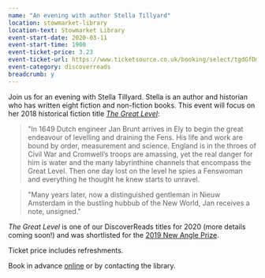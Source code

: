 ```yaml
---
name: "An evening with author Stella Tillyard"
location: stowmarket-library
location-text: Stowmarket Library
event-start-date: 2020-03-11
event-start-time: 1900
event-ticket-price: 3.23
event-ticket-url: https://www.ticketsource.co.uk/booking/select/tgdGfDmZyBbQ
event-category: discoverreads
breadcrumb: y
---
```


Join us for an evening with Stella Tillyard. Stella is an author and historian who has written eight fiction and non-fiction books. This event will focus on her 2018 historical fiction title [<cite>The Great Level</cite>](https://suffolk.spydus.co.uk/cgi-bin/spydus.exe/ENQ/OPAC/BIBENQ?BRN=2345396):

> "In 1649 Dutch engineer Jan Brunt arrives in Ely to begin the great endeavour of levelling and draining the Fens. His life and work are bound by order, measurement and science. England is in the throes of Civil War and Cromwell’s troops are amassing, yet the real danger for him is water and the many labyrinthine channels that encompass the Great Level. Then one day lost on the level he spies a Fenswoman and everything he thought he knew starts to unravel.

> "Many years later, now a distinguished gentleman in Nieuw Amsterdam in the bustling hubbub of the New World, Jan receives a note, unsigned."

<cite>The Great Level</cite> is one of our DiscoverReads titles for 2020 (more details coming soon!) and was shortlisted for the [2019 New Angle Prize](/new-suggestions/articles/new-angle-longlist-2019/).

Ticket price includes refreshments.

Book in advance [online](https://www.ticketsource.co.uk/booking/select/tgdGfDmZyBbQ) or by contacting the library.
